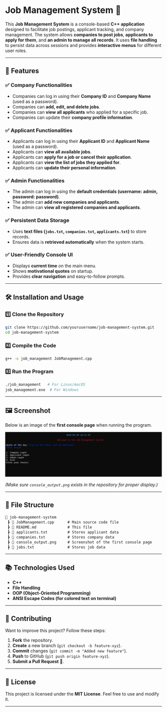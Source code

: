 # **Job Management System** 🎯  

This **Job Management System** is a console-based **C++ application** designed to facilitate job postings, applicant tracking, and company management. The system allows **companies to post jobs**, **applicants to apply for them**, and **an admin to manage all records**. It uses **file handling** to persist data across sessions and provides **interactive menus** for different user roles.  

---

## **📌 Features**  

### ✅ **Company Functionalities**  
- Companies can log in using their **Company ID** and **Company Name** (used as a password).  
- Companies can **add, edit, and delete jobs**.  
- Companies can **view all applicants** who applied for a specific job.  
- Companies can update their **company profile information**.  

### ✅ **Applicant Functionalities**  
- Applicants can log in using their **Applicant ID** and **Applicant Name** (used as a password).  
- Applicants can **view all available jobs**.  
- Applicants can **apply for a job or cancel their application**.  
- Applicants can **view the list of jobs they applied for**.  
- Applicants can **update their personal information**.  

### ✅ **Admin Functionalities**  
- The admin can log in using the **default credentials (username: admin, password: password)**.  
- The admin can **add new companies and applicants**.  
- The admin can **view all registered companies and applicants**.  

### ✅ **Persistent Data Storage**  
- Uses **text files (`jobs.txt`, `companies.txt`, `applicants.txt`)** to store records.  
- Ensures data is **retrieved automatically** when the system starts.  

### ✅ **User-Friendly Console UI**  
- Displays **current time** on the main menu.  
- Shows **motivational quotes** on startup.  
- Provides **clear navigation** and easy-to-follow prompts.  

---

## **🛠️ Installation and Usage**  

### **1️⃣ Clone the Repository**  
```bash
git clone https://github.com/yourusername/job-management-system.git
cd job-management-system
```

### **2️⃣ Compile the Code**  
```bash
g++ -o job_management JobManagement.cpp
```

### **3️⃣ Run the Program**  
```bash
./job_management   # For Linux/macOS
job_management.exe  # For Windows
```

---

## **🖼️ Screenshot**  

Below is an image of the **first console page** when running the program.  

![Job Management System Console Screenshot](console_output.png)  

_(Make sure `console_output.png` exists in the repository for proper display.)_  

---

## **📜 File Structure**  
```
📂 job-management-system
 ┣ 📜 JobManagement.cpp      # Main source code file
 ┣ 📜 README.md              # This file
 ┣ 📜 applicants.txt         # Stores applicant data
 ┣ 📜 companies.txt          # Stores company data
 ┣ 📜 console_output.png     # Screenshot of the first console page
 ┣ 📜 jobs.txt               # Stores job data
```

---

## **📚 Technologies Used**  
- **C++**
- **File Handling**
- **OOP (Object-Oriented Programming)**
- **ANSI Escape Codes (for colored text on terminal)**  

---

## **👥 Contributing**  
Want to improve this project? Follow these steps:  
1. **Fork** the repository.  
2. **Create** a new branch (`git checkout -b feature-xyz`).  
3. **Commit** changes (`git commit -m "Added new feature"`).  
4. **Push** to GitHub (`git push origin feature-xyz`).  
5. **Submit a Pull Request** 🎉.  

---

## **📝 License**  
This project is licensed under the **MIT License**. Feel free to use and modify it.  

---
